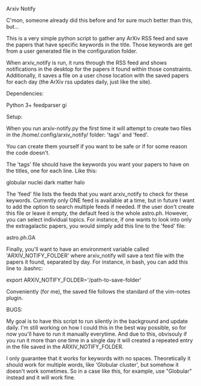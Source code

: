 Arxiv Notify

C'mon, someone already did this before and for sure much better than this, but...

This is a very simple python script to gather any ArXiv RSS feed and save the papers that have specific keywords in the title. Those keywords are get from a user generated file in the configuration folder. 

When arxiv_notify is run, it runs through the RSS feed and shows notifications in the desktop for the papers it found within those constraints. Additionally, it saves a file on a user chose location with the saved papers for each day (the ArXiv rss updates daily, just like the site).

Dependencies:

Python 3+
feedparser
gi

Setup:

When you run arxiv-notify.py the first time it will attempt to create two files in the /home/.config/arxiv_notify/ folder: 'tags' and 'feed'.

You can create them yourself if you want to be safe or if for some reason the code doesn't. 

The 'tags' file should have the keywords you want your papers to have on the titles, one for each line. Like this:

globular
nuclei
dark matter
halo

The 'feed' file lists the feeds that you want arxiv_notify to check for these keywords. Currently only ONE feed is available at a time, but in future I want to add the option to search multiple feeds if needed. If the user don't create this file or leave it empty, the default feed is the whole astro.ph. However, you can select individual topics. For instance, if one wants to look into only the extragalactic papers, you would simply add this line to the 'feed' file:

astro.ph.GA

Finally, you'll want to have an environment variable called 'ARXIV_NOTIFY_FOLDER' where arxiv_notify will save a text file with the papers it found, separated by day. For instance, in bash, you can add this line to .bashrc:

export ARXIV_NOTIFY_FOLDER='/path-to-save-folder'

Conveniently (for me), the saved file follows the standard of the vim-notes plugin.


BUGS:

My goal is to have this script to run silently in the background and update daily. I'm still working on how I could this in the best way possible, so for now you'll have to run it manually everytime. And due to this, obvisouly if you run it more than one time in a single day it will created a repeated entry in the file saved in the ARXIV_NOTIFY_FOLDER. 

I only guarantee that it works for keywords with no spaces. Theoretically it should work for multiple words, like 'Globular cluster', but somehow it doesn't work sometimes. So in a case like this, for example, use "Globular" instead and it will work fine. 


